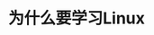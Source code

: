 ---
title: 为什么要学习Linux
author:
header: 索思科技协会技术分享会
footer: 2025年10月 | Why learing linux
showPageNumber: "true"
---